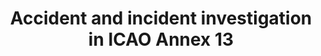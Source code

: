---
learningObjectiveId: "010.13.02"
parentId: "010.13"
title: Accident and incident investigation in ICAO Annex 13
---